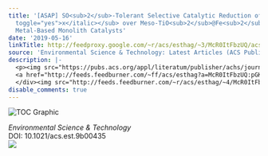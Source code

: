 ```yaml
---
title: '[ASAP] SO<sub>2</sub>-Tolerant Selective Catalytic Reduction of NO<sub><italic
  toggle="yes">x</italic></sub> over Meso-TiO<sub>2</sub>@Fe<sub>2</sub>O<sub>3</sub>@Al<sub>2</sub>O<sub>3</sub>
  Metal-Based Monolith Catalysts'
date: '2019-05-16'
linkTitle: http://feedproxy.google.com/~r/acs/esthag/~3/McR0ItFbzUQ/acs.est.9b00435
source: 'Environmental Science & Technology: Latest Articles (ACS Publications)'
description: |-
  <p><img src="https://pubs.acs.org/appl/literatum/publisher/achs/journals/content/esthag/0/esthag.ahead-of-print/acs.est.9b00435/20190516/images/medium/es-2019-00435g_0006.gif" alt="TOC Graphic"/></p><div><cite>Environmental Science & Technology</cite></div><div>DOI: 10.1021/acs.est.9b00435</div><div class="feedflare">
  <a href="http://feeds.feedburner.com/~ff/acs/esthag?a=McR0ItFbzUQ:pGKJ7alLJ3Y:yIl2AUoC8zA"><img src="http://feeds.feedburner.com/~ff/acs/esthag?d=yIl2AUoC8zA" border="0"></img></a>
  </div><img src="http://feeds.feedburner.com/~r/acs/esthag/~4/McR0ItFbzUQ" height="1" width="1" ...
disable_comments: true
---
```

<p><img src="https://pubs.acs.org/appl/literatum/publisher/achs/journals/content/esthag/0/esthag.ahead-of-print/acs.est.9b00435/20190516/images/medium/es-2019-00435g_0006.gif" alt="TOC Graphic"/></p><div><cite>Environmental Science & Technology</cite></div><div>DOI: 10.1021/acs.est.9b00435</div><div class="feedflare">
<a href="http://feeds.feedburner.com/~ff/acs/esthag?a=McR0ItFbzUQ:pGKJ7alLJ3Y:yIl2AUoC8zA"><img src="http://feeds.feedburner.com/~ff/acs/esthag?d=yIl2AUoC8zA" border="0"></img></a>
</div><img src="http://feeds.feedburner.com/~r/acs/esthag/~4/McR0ItFbzUQ" height="1" width="1" ...